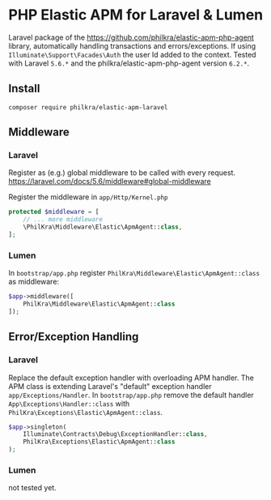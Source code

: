 # PHP Elastic APM for Laravel & Lumen
Laravel package of the https://github.com/philkra/elastic-apm-php-agent library, automatically handling transactions and errors/exceptions. If using `Illuminate\Support\Facades\Auth` the user Id added to the context.
Tested with Laravel `5.6.*` and the philkra/elastic-apm-php-agent version `6.2.*`.

## Install
```
composer require philkra/elastic-apm-laravel
```

## Middleware
### Laravel
Register as (e.g.) global middleware to be called with every request. https://laravel.com/docs/5.6/middleware#global-middleware

Register the middleware in `app/Http/Kernel.php`
```php
protected $middleware = [
    // ... more middleware
    \PhilKra\Middleware\Elastic\ApmAgent::class,
];
```

### Lumen
In `bootstrap/app.php` register `PhilKra\Middleware\Elastic\ApmAgent::class` as middleware:
```php
$app->middleware([
    PhilKra\Middleware\Elastic\ApmAgent::class
]);
```

## Error/Exception Handling

### Laravel

Replace the default exception handler with overloading APM handler. The APM class is
extending Laravel's "default" exception handler `app/Exceptions/Handler`.
In `bootstrap/app.php` remove the default handler `App\Exceptions\Handler::class` with `PhilKra\Exceptions\Elastic\ApmAgent::class`.

```php
$app->singleton(
    Illuminate\Contracts\Debug\ExceptionHandler::class,
    PhilKra\Exceptions\Elastic\ApmAgent::class
);
```

### Lumen
not tested yet.
